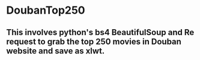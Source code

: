 # DoubanTop250
## This involves python's bs4 BeautifulSoup and Re request to grab the top 250 movies in Douban website and save as xlwt.

